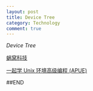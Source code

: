 ```yaml
---
layout: post
title: Device Tree
category: Technology
comment: true
---
```


*Device Tree*

[蜗窝科技](http://www.wowotech.net/)

[一起学 Unix 环境高级编程 (APUE)](http://www.cnblogs.com/chuyuhuashi/p/4423699.html)

##END
